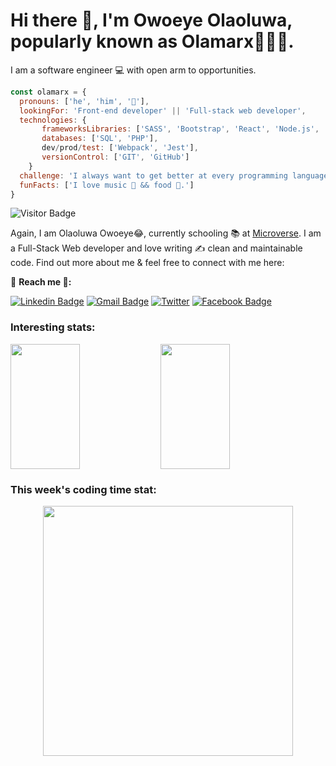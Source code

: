 # Hi there 👋, I'm Owoeye Olaoluwa, popularly known as Olamarx👨🏽‍💼.

I am a software engineer 💻 with open arm to opportunities.

```javascript
const olamarx = {
  pronouns: ['he', 'him', '🧑'],
  lookingFor: 'Front-end developer' || 'Full-stack web developer',
  technologies: {
       frameworksLibraries: ['SASS', 'Bootstrap', 'React', 'Node.js', 'Ruby on rails'],
       databases: ['SQL', 'PHP'],
       dev/prod/test: ['Webpack', 'Jest'],
       versionControl: ['GIT', 'GitHub']
    }
  challenge: 'I always want to get better at every programming language I learn.',
  funFacts: ['I love music 🎼 && food 🎂.']
}
```
![Visitor Badge](https://visitor-badge.laobi.icu/badge?page_id=olamarx.olamarx)

Again, I am Olaoluwa Owoeye😂, currently schooling 📚 at [Microverse](https://www.microverse.org/). I am a Full-Stack Web developer and love writing ✍️ clean and maintainable code. Find out more about me & feel free to connect with me here:

👤 **Reach me 📡:**

[![Linkedin Badge](https://img.shields.io/badge/-LinkedIn-blue?style=flat-square&logo=Linkedin&logoColor=white&link=https://www.linkedin.com/in/olaoluwa-owoeye-617702162/)](https://www.linkedin.com/in/olaoluwa-owoeye-617702162/)
[![Gmail Badge](https://img.shields.io/badge/-Gmail-c14438?style=flat-square&logo=Gmail&logoColor=white&link=mailto:olaoluwaowoeye@gmail.com)](mailto:olaoluwaowoeye@gmail.com)
[![Twitter](https://img.shields.io/badge/Twitter-1877F2?style=flat-square&logo=Twitter&logoColor=white&link=https://twitter.com/Owoeye0laoluwa)](https://twitter.com/Owoeye0laoluwa)
[![Facebook Badge](https://img.shields.io/badge/Facebook-1877F2?style=flat-square&logo=facebook&logoColor=white&link=https://web.facebook.com/olaoluwa.owoeye.39/)](https://web.facebook.com/olaoluwa.owoeye.39)


<!-- ## ⚡ Technologies

![JavaScript](https://img.shields.io/badge/-JavaScript-black?style=flat-square&logo=javascript)
![Nodejs](https://img.shields.io/badge/-Nodejs-black?style=flat-square&logo=Node.js)
![React](https://img.shields.io/badge/-React-black?style=flat-square&logo=react)
![HTML5](https://img.shields.io/badge/-HTML5-E34F26?style=flat-square&logo=html5&logoColor=white)
![CSS3](https://img.shields.io/badge/-CSS3-1572B6?style=flat-square&logo=css3)
![Bootstrap](https://img.shields.io/badge/-Bootstrap-563D7C?style=flat-square&logo=bootstrap)
![Heroku](https://img.shields.io/badge/-Heroku-430098?style=flat-square&logo=heroku)
![Git](https://img.shields.io/badge/-Git-black?style=flat-square&logo=git)
![GitHub](https://img.shields.io/badge/-GitHub-181717?style=flat-square&logo=github)

|  Hosting | Research/Education | Forums | Other |
| :---: | :---: | :---: | :---: |
|  ![Azure](https://img.shields.io/badge/azure-%230072C6.svg?style=for-the-badge&logo=microsoftazure&logoColor=white) | ![Udemy](https://img.shields.io/badge/Udemy-A435F0?style=for-the-badge&logo=Udemy&logoColor=white)  ![Codecademy](https://img.shields.io/badge/Codecademy-FFF0E5?style=for-the-badge&logo=codecademy&logoColor=1F243A) ![Coursera](https://img.shields.io/badge/Coursera-%230056D2.svg?style=for-the-badge&logo=Coursera&logoColor=white) ![FreeCodeCamp](https://img.shields.io/badge/Freecodecamp-%23123.svg?&style=for-the-badge&logo=freecodecamp&logoColor=green) ![GeeksForGeeks](https://img.shields.io/badge/GeeksforGeeks-gray?style=for-the-badge&logo=geeksforgeeks&logoColor=35914c) ![Khan Academy](https://img.shields.io/badge/KhanAcademy-%2314BF96.svg?style=for-the-badge&logo=KhanAcademy&logoColor=white) ![MDN Web Docs](https://img.shields.io/badge/MDN_Web_Docs-black?style=for-the-badge&logo=mdnwebdocs&logoColor=white) | ![Stack Overflow](https://img.shields.io/badge/-Stackoverflow-FE7A16?style=for-the-badge&logo=stack-overflow&logoColor=white)	![Stack Exchange](https://img.shields.io/badge/StackExchange-%23ffffff.svg?style=for-the-badge&logo=StackExchange&logoColor=white) ![Reddit](https://img.shields.io/badge/Reddit-%23FF4500.svg?style=for-the-badge&logo=Reddit&logoColor=white) ![Quora](https://img.shields.io/badge/Quora-%23B92B27.svg?style=for-the-badge&logo=Quora&logoColor=white) | ![Windows](https://img.shields.io/badge/Windows-0078D6?style=for-the-badge&logo=windows&logoColor=white) ![Arduino](https://img.shields.io/badge/-Arduino-00979D?style=for-the-badge&logo=Arduino&logoColor=white) ![Babel](https://img.shields.io/badge/Babel-F9DC3e?style=for-the-badge&logo=babel&logoColor=black) ![ESLint](https://img.shields.io/badge/ESLint-4B3263?style=for-the-badge&logo=eslint&logoColor=white) ![Jira](https://img.shields.io/badge/jira-%230A0FFF.svg?style=for-the-badge&logo=jira&logoColor=white) ![Postman](https://img.shields.io/badge/Postman-FF6C37?style=for-the-badge&logo=postman&logoColor=white) ![Raspberry Pi](https://img.shields.io/badge/-RaspberryPi-C51A4A?style=for-the-badge&logo=Raspberry-Pi) ![Swagger](https://img.shields.io/badge/-Swagger-%23Clojure?style=for-the-badge&logo=swagger&logoColor=white) ![Jest](https://img.shields.io/badge/-jest-%23C21325?style=for-the-badge&logo=jest&logoColor=white) ![Bitbucket](https://img.shields.io/badge/bitbucket-%230047B3.svg?style=for-the-badge&logo=bitbucket&logoColor=white) ![Git](https://img.shields.io/badge/git-%23F05033.svg?style=for-the-badge&logo=git&logoColor=white) ![GitHub](https://img.shields.io/badge/github-%23121011.svg?style=for-the-badge&logo=github&logoColor=white) ![HackerRank](https://img.shields.io/badge/-Hackerrank-2EC866?style=for-the-badge&logo=HackerRank&logoColor=white) ![MySQL](https://img.shields.io/badge/mysql-%2300f.svg?style=for-the-badge&logo=mysql&logoColor=white) ![Postgres](https://img.shields.io/badge/postgres-%23316192.svg?style=for-the-badge&logo=postgresql&logoColor=white) ![GitHub Actions](https://img.shields.io/badge/github%20actions-%232671E5.svg?style=for-the-badge&logo=githubactions&logoColor=white) |  -->

### Interesting stats:
<img align="left" height="200px" width="47%" src="https://github-readme-stats.vercel.app/api?username=olamarx&theme=dark&show_icons=true" />
<img width="47%" height="200px" src="https://github-readme-stats.vercel.app/api/top-langs/?username=olamarx&layout=compact&theme=algolia&langs_count=6" />


### This week's coding time stat:
<div align="center">
<img height="400px" src="https://wakatime.com/share/@49712287-3b1e-4448-b295-ea5649949543/487b761b-71db-4ff2-9b6f-0a5d0b520b49.png" align="center" />
</div>
